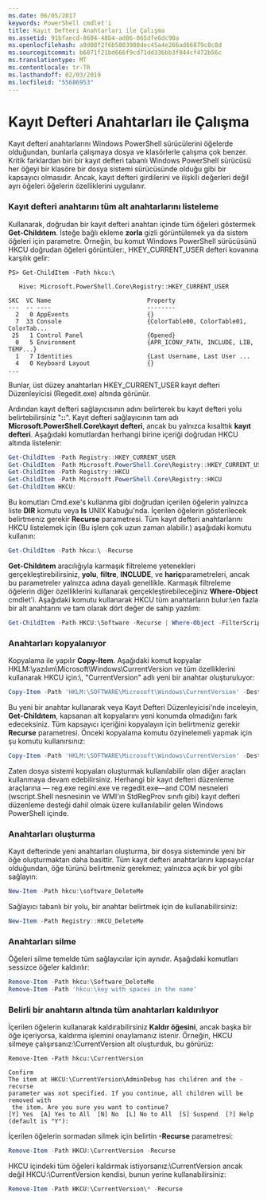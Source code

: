 ```yaml
---
ms.date: 06/05/2017
keywords: PowerShell cmdlet'i
title: Kayıt Defteri Anahtarları ile Çalışma
ms.assetid: 91bfaecd-8684-48b4-ad86-065dfe6dc90a
ms.openlocfilehash: a9d08f2f6b5803980dec45a4e266ad66879c8c8d
ms.sourcegitcommit: b6871f21bd666f9cd71dd336bb3f844cf472b56c
ms.translationtype: MT
ms.contentlocale: tr-TR
ms.lasthandoff: 02/03/2019
ms.locfileid: "55686953"
---
```

# <a name="working-with-registry-keys"></a>Kayıt Defteri Anahtarları ile Çalışma

Kayıt defteri anahtarlarını Windows PowerShell sürücülerini öğelerde olduğundan, bunlarla çalışmaya dosya ve klasörlerle çalışma çok benzer. Kritik farklardan biri bir kayıt defteri tabanlı Windows PowerShell sürücüsü her öğeyi bir klasöre bir dosya sistemi sürücüsünde olduğu gibi bir kapsayıcı olmasıdır. Ancak, kayıt defteri girdilerini ve ilişkili değerleri değil ayrı öğeleri öğelerin özelliklerini uygulanır.

### <a name="listing-all-subkeys-of-a-registry-key"></a>Kayıt defteri anahtarını tüm alt anahtarlarını listeleme

Kullanarak, doğrudan bir kayıt defteri anahtarı içinde tüm öğeleri göstermek **Get-Childıtem**. İsteğe bağlı ekleme **zorla** gizli görüntülemek ya da sistem öğeleri için parametre. Örneğin, bu komut Windows PowerShell sürücüsünü HKCU doğrudan öğeleri görüntüler:, HKEY_CURRENT_USER defteri kovanına karşılık gelir:

```
PS> Get-ChildItem -Path hkcu:\

   Hive: Microsoft.PowerShell.Core\Registry::HKEY_CURRENT_USER

SKC  VC Name                           Property
---  -- ----                           --------
  2   0 AppEvents                      {}
  7  33 Console                        {ColorTable00, ColorTable01, ColorTab...
 25   1 Control Panel                  {Opened}
  0   5 Environment                    {APR_ICONV_PATH, INCLUDE, LIB, TEMP...}
  1   7 Identities                     {Last Username, Last User ...
  4   0 Keyboard Layout                {}
...
```

Bunlar, üst düzey anahtarları HKEY_CURRENT_USER kayıt defteri Düzenleyicisi (Regedit.exe) altında görünür.

Ardından kayıt defteri sağlayıcısının adını belirterek bu kayıt defteri yolu belirtebilirsiniz "**::**". Kayıt defteri sağlayıcının tam adı **Microsoft.PowerShell.Core\\kayıt defteri**, ancak bu yalnızca kısalttık **kayıt defteri**. Aşağıdaki komutlardan herhangi birine içeriği doğrudan HKCU altında listelenir:

```powershell
Get-ChildItem -Path Registry::HKEY_CURRENT_USER
Get-ChildItem -Path Microsoft.PowerShell.Core\Registry::HKEY_CURRENT_USER
Get-ChildItem -Path Registry::HKCU
Get-ChildItem -Path Microsoft.PowerShell.Core\Registry::HKCU
Get-ChildItem HKCU:
```

Bu komutları Cmd.exe's kullanma gibi doğrudan içerilen öğelerin yalnızca liste **DIR** komutu veya **ls** UNIX Kabuğu'nda. İçerilen öğelerin gösterilecek belirtmeniz gerekir **Recurse** parametresi. Tüm kayıt defteri anahtarlarını HKCU listelemek için (Bu işlem çok uzun zaman alabilir.) aşağıdaki komutu kullanın:

```powershell
Get-ChildItem -Path hkcu:\ -Recurse
```

**Get-Childıtem** aracılığıyla karmaşık filtreleme yetenekleri gerçekleştirebilirsiniz, **yolu**, **filtre**, **INCLUDE**, ve **hariç**parametreleri, ancak bu parametreler yalnızca adına dayalı genellikle. Karmaşık filtreleme öğelerin diğer özelliklerini kullanarak gerçekleştirebileceğiniz **Where-Object** cmdlet'i. Aşağıdaki komutu kullanarak HKCU tüm anahtarların bulur:\\en fazla bir alt anahtarını ve tam olarak dört değer de sahip yazılım:

```powershell
Get-ChildItem -Path HKCU:\Software -Recurse | Where-Object -FilterScript {($_.SubKeyCount -le 1) -and ($_.ValueCount -eq 4) }
```

### <a name="copying-keys"></a>Anahtarları kopyalanıyor

Kopyalama ile yapılır **Copy-Item**. Aşağıdaki komut kopyalar HKLM:\\yazılım\\Microsoft\\Windows\\CurrentVersion ve tüm özelliklerini kullanarak HKCU için:\\, "CurrentVersion" adlı yeni bir anahtar oluşturuluyor:

```powershell
Copy-Item -Path 'HKLM:\SOFTWARE\Microsoft\Windows\CurrentVersion' -Destination hkcu:
```

Bu yeni bir anahtar kullanarak veya Kayıt Defteri Düzenleyicisi'nde inceleyin, **Get-Childıtem**, kapsanan alt kopyalarını yeni konumda olmadığını fark edeceksiniz. Tüm kapsayıcı içeriğini kopyalayın için belirtmeniz gerekir **Recurse** parametresi. Önceki kopyalama komutu özyinelemeli yapmak için şu komutu kullanırsınız:

```powershell
Copy-Item -Path 'HKLM:\SOFTWARE\Microsoft\Windows\CurrentVersion' -Destination hkcu: -Recurse
```

Zaten dosya sistemi kopyaları oluşturmak kullanılabilir olan diğer araçları kullanmaya devam edebilirsiniz. Herhangi bir kayıt defteri düzenleme araçlarına — reg.exe regini.exe ve regedit.exe—and COM nesneleri (wscript.Shell nesnesinin ve WMI'ın StdRegProv sınıfı gibi) kayıt defteri düzenleme desteği dahil olmak üzere kullanılabilir gelen Windows PowerShell içinde.

### <a name="creating-keys"></a>Anahtarları oluşturma

Kayıt defterinde yeni anahtarları oluşturma, bir dosya sisteminde yeni bir öğe oluşturmaktan daha basittir. Tüm kayıt defteri anahtarlarını kapsayıcılar olduğundan, öğe türünü belirtmeniz gerekmez; yalnızca açık bir yol gibi sağlayın:

```powershell
New-Item -Path hkcu:\software_DeleteMe
```

Sağlayıcı tabanlı bir yolu, bir anahtar belirtmek için de kullanabilirsiniz:

```powershell
New-Item -Path Registry::HKCU_DeleteMe
```

### <a name="deleting-keys"></a>Anahtarları silme

Öğeleri silme temelde tüm sağlayıcılar için aynıdır. Aşağıdaki komutları sessizce öğeler kaldırılır:

```powershell
Remove-Item -Path hkcu:\Software_DeleteMe
Remove-Item -Path 'hkcu:\key with spaces in the name'
```

### <a name="removing-all-keys-under-a-specific-key"></a>Belirli bir anahtarın altında tüm anahtarları kaldırılıyor

İçerilen öğelerin kullanarak kaldırabilirsiniz **Kaldır öğesini**, ancak başka bir öğe içeriyorsa, kaldırma işlemini onaylamanız istenir. Örneğin, HKCU silmeye çalışırsanız:\\CurrentVersion alt oluşturduk, bu görürüz:

```
Remove-Item -Path hkcu:\CurrentVersion

Confirm
The item at HKCU:\CurrentVersion\AdminDebug has children and the -recurse
parameter was not specified. If you continue, all children will be removed with
 the item. Are you sure you want to continue?
[Y] Yes  [A] Yes to All  [N] No  [L] No to All  [S] Suspend  [?] Help
(default is "Y"):
```

İçerilen öğelerin sormadan silmek için belirtin **-Recurse** parametresi:

```powershell
Remove-Item -Path HKCU:\CurrentVersion -Recurse
```

HKCU içindeki tüm öğeleri kaldırmak istiyorsanız:\\CurrentVersion ancak değil HKCU:\\CurrentVersion kendisi, bunun yerine kullanabilirsiniz:

```powershell
Remove-Item -Path HKCU:\CurrentVersion\* -Recurse
```
